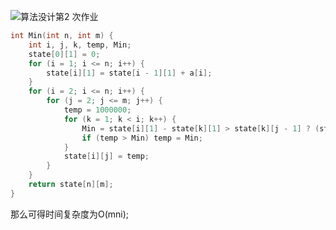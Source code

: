 ![算法没计第2 次作业](https://gitee.com/IU_czx/images/raw/master/img/%E7%AE%97%E6%B3%95%E6%B2%A1%E8%AE%A1%E7%AC%AC2%20%E6%AC%A1%E4%BD%9C%E4%B8%9A.jpg)

```c
int Min(int n, int m) {
    int i, j, k, temp, Min;
    state[0][1] = 0;
    for (i = 1; i <= n; i++) {
        state[i][1] = state[i - 1][1] + a[i];
    }
    for (i = 2; i <= n; i++) {
        for (j = 2; j <= m; j++) {
            temp = 1000000;
            for (k = 1; k < i; k++) {
                Min = state[i][1] - state[k][1] > state[k][j - 1] ? (state[i][1] - state[k][1]) : state[k][j - 1];
                if (temp > Min) temp = Min;
            }
            state[i][j] = temp;
        }
    }
    return state[n][m];
}
```

那么可得时间复杂度为O(mni);

